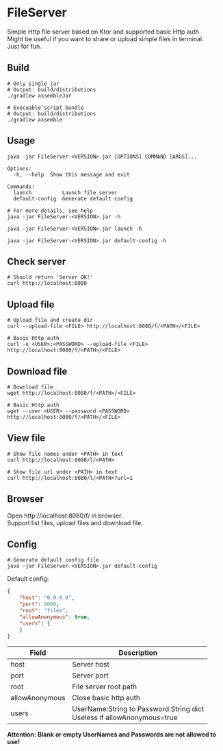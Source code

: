 # FileServer
Simple Http file server based on Ktor and supported basic Http auth.  
Might be useful if you want to share or upload simple files in terminal.  
Just for fun.

## Build
```
# Only single jar
# Output: build/distributions
./gradlew assembleJar

# Execuable script bundle
# Output: build/distributions
./gradlew assemble
```

## Usage
```
java -jar FileServer-<VERSION>.jar [OPTIONS] COMMAND [ARGS]...

Options:
  -h, --help  Show this message and exit

Commands:
  launch          Launch file server
  default-config  Generate default config
```

```
# For more details, see help
java -jar FileServer-<VERSION>.jar -h

java -jar FileServer-<VERSION>.jar launch -h

java -jar FileServer-<VERSION>.jar default-config -h
```

## Check server
```
# Should return 'Server OK!'
curl http://localhost:8080
```

## Upload file
```
# Upload file and create dir
curl --upload-file <FILE> http://localhost:8080/f/<PATH>/<FILE>

# Basic Http auth
curl -u <USER>:<PASSWORD> --upload-file <FILE> http://localhost:8080/f/<PATH>/<FILE>
```

## Download file
```
# Download file
wget http://localhost:8080/f/<PATH>/<FILE>

# Basic Http auth
wget --user <USER> --password <PASSWORD> http://localhost:8080/f/<PATH>/<FILE>
```

## View file
```
# Show file names under <PATH> in text
curl http://localhost:8080/l/<PATH>

# Show file url under <PATH> in text
curl http://localhost:8080/l/<PATH>?url=1
```

## Browser
Open http://localhost:8080/f/ in browser.  
Support list files, upload files and download file.  

## Config
```
# Generate default config file
java -jar FileServer-<VERSION>.jar default-config
```
Default config:  
```json
{
    "host": "0.0.0.0",
    "port": 8080,
    "root": "files",
    "allowAnonymous": true,
    "users": {
    }
}
```
| Field | Description |
| ----- | ----- |
| host | Server host |
| port | Server port |
| root | File server root path |
| allowAnonymous | Close basic http auth |
| users | UserName:String to Password:String dict<br/>Useless if allowAnonymous=true |

**Attention: Blank or empty UserNames and Passwords are not allowed to use!**
